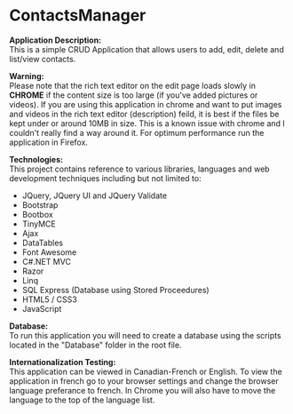 # ContactsManager

**Application Description:**<br/>
This is a simple CRUD Application that allows users to add, edit, delete and list/view contacts.

**Warning:**</br>
Please note that the rich text editor on the edit page loads slowly in <b>CHROME</b> if the content size is too large (if you've added pictures or videos).
If you are using this application in chrome and want to put images and videos in the rich text editor (description) feild, it is best if the files be kept under or around 10MB in size.
This is a known issue with chrome and I couldn't really find a way around it. For optimum performance run the application in Firefox. 

**Technologies:**</br>
This project contains reference to various libraries, languages and web development techniques including but not limited to: 
- JQuery, JQuery UI and JQuery Validate
- Bootstrap
- Bootbox
- TinyMCE
- Ajax
- DataTables
- Font Awesome
- C#.NET MVC
- Razor
- Linq
- SQL Express (Database using Stored Proceedures)
- HTML5 / CSS3
- JavaScript

**Database:**<br/>
To run this application you will need to create a database using the scripts located in the "Database" folder in the root file.

**Internationalization Testing:**<br/>
This application can be viewed in Canadian-French or English. To view the application in french go to your browser settings and change the browser language preferance to french. In Chrome you will also have to move the language to the top of the language list.
